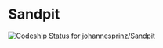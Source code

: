 Sandpit
=======
[ ![Codeship Status for johannesprinz/Sandpit](https://www.codeship.io/projects/3981d290-f2bd-0131-b8b8-428432402276/status)](https://www.codeship.io/projects/27730)
